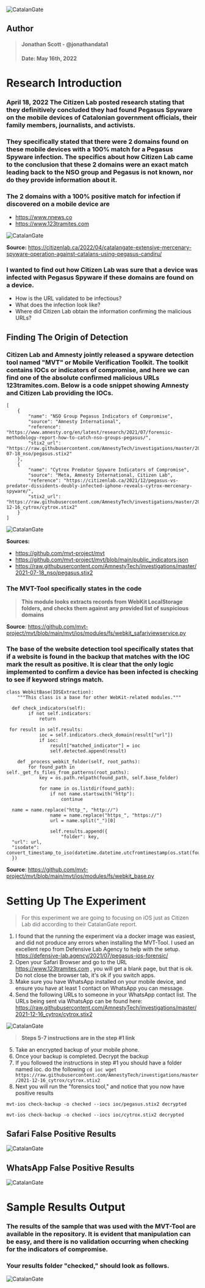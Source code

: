 

![CatalanGate](https://i.postimg.cc/5ym5btDj/catalangate.png)

## Author
> #### Jonathan Scott - @jonathandata1
> #### Date: May 16th, 2022
# Research Introduction

###  April 18, 2022 The Citizen Lab posted research stating that they definitively concluded they had found Pegasus Spyware on the mobile devices of Catalonian government officials, their family members, journalists, and activists. 

### They specifically stated that there were 2 domains found on these mobile devices with a 100% match for a Pegasus Spyware infection. The specifics about how Citizen Lab came to the conclusion that these 2 domains were an exact match leading back to the NSO group and Pegasus is not known, nor do they provide information about it. 

### The 2 domains with a 100% positive match for infection if discovered on a mobile device are
 - https://www.nnews.co
 - https://www.123tramites.com
 
![CatalanGate](https://i.postimg.cc/gJxkGt5h/Screen-Shot-2022-05-16-at-3-57-08-PM.png)

**Source:** https://citizenlab.ca/2022/04/catalangate-extensive-mercenary-spyware-operation-against-catalans-using-pegasus-candiru/

### I wanted to find out how Citizen Lab was sure that a device was infected with Pegasus Spyware if these domains are found on a device. 
- How is the URL validated to be infectious?
- What does the infection look like?
- Where did Citizen Lab obtain the information confirming the malicious URLs?

## Finding The Origin of Detection

### Citizen Lab and Amnesty jointly released a spyware detection tool named "MVT" or Mobile Verification Toolkit. The toolkit contains IOCs or indicators of compromise, and here we can find one of the absolute confirmed malicious URLs 123tramites.com. Below is a code snippet showing Amnesty and Citizen Lab providing the IOCs. 

    [
        {
            "name": "NSO Group Pegasus Indicators of Compromise",
            "source": "Amnesty International",
            "reference": "https://www.amnesty.org/en/latest/research/2021/07/forensic-methodology-report-how-to-catch-nso-groups-pegasus/",
            "stix2_url": "https://raw.githubusercontent.com/AmnestyTech/investigations/master/2021-07-18_nso/pegasus.stix2"
        },
        {
            "name": "Cytrox Predator Spyware Indicators of Compromise",
            "source": "Meta, Amnesty International, Citizen Lab",
            "reference": "https://citizenlab.ca/2021/12/pegasus-vs-predator-dissidents-doubly-infected-iphone-reveals-cytrox-mercenary-spyware/",
            "stix2_url": "https://raw.githubusercontent.com/AmnestyTech/investigations/master/2021-12-16_cytrox/cytrox.stix2"
        }
    ]
![CatalanGate](https://i.postimg.cc/qBY66yx0/Screen-Shot-2022-05-16-at-4-03-06-PM.png)


**Sources:**
- https://github.com/mvt-project/mvt
- https://github.com/mvt-project/mvt/blob/main/public_indicators.json
- https://raw.githubusercontent.com/AmnestyTech/investigations/master/2021-07-18_nso/pegasus.stix2

### The MVT-Tool specifically states in the code

> **This module looks extracts records from WebKit LocalStorage folders, and checks them against any provided list of suspicious domains**

**Source**: https://github.com/mvt-project/mvt/blob/main/mvt/ios/modules/fs/webkit_safariviewservice.py

### The base of the website detection tool specifically states that if a website is found in the backup that matches with the IOC mark the result as positive. It is clear that the only logic implemented to confirm a device has been infected is checking to see if keyword strings match.

    class WebkitBase(IOSExtraction):  
        """This class is a base for other WebKit-related modules."""  
      
      def check_indicators(self):  
            if not self.indicators:  
                return  
      
     for result in self.results:  
                ioc = self.indicators.check_domain(result["url"])  
                if ioc:  
                    result["matched_indicator"] = ioc  
                    self.detected.append(result)  
      
        def _process_webkit_folder(self, root_paths):  
            for found_path in self._get_fs_files_from_patterns(root_paths):  
                key = os.path.relpath(found_path, self.base_folder)  
      
                for name in os.listdir(found_path):  
                    if not name.startswith("http"):  
                        continue  
      
      name = name.replace("http_", "http://")  
                    name = name.replace("https_", "https://")  
                    url = name.split("_")[0]  
      
                    self.results.append({  
                        "folder": key,  
      "url": url,  
      "isodate": convert_timestamp_to_iso(datetime.datetime.utcfromtimestamp(os.stat(found_path).st_mtime)),  
      })

  
**Source**: https://github.com/mvt-project/mvt/blob/main/mvt/ios/modules/fs/webkit_base.py

# Setting Up The Experiment

> For this experiment we are going to focusing on iOS just as Citizen Lab did according to their CatalanGate report. 
 
 1. I found that the running the experiment via a docker image was easiest, and did not produce any errors when installing the MVT-Tool. I used an excellent repo from Defensive Lab Agency to help with the setup. https://defensive-lab.agency/2021/07/pegasus-ios-forensic/ 
 2. Open your Safari Browser and go to the URL https://www.123tramites.com , you will get a blank page, but that is ok. Do not close the browser tab, it's ok if you switch apps. 
 3. Make sure you have WhatsApp installed on your mobile device, and ensure you have at least 1 contact on WhatsApp you can message.  
 4. Send the following URLs to someone in your WhatsApp contact list. The URLs being sent via WhatsApp can be found here: https://raw.githubusercontent.com/AmnestyTech/investigations/master/2021-12-16_cytrox/cytrox.stix2

![CatalanGate](https://i.postimg.cc/pXrfjPjb/Screen-Shot-2022-05-16-at-3-19-46-PM.png)

> **Steps 5-7 instructions are in the step #1 link**

5. Take an encrypted backup of your mobile phone. 
6. Once your backup is completed. Decrypt the backup
7. If you followed the instructions in step #1 you should have a folder named ioc. do the following
`cd ioc
wget https://raw.githubusercontent.com/AmnestyTech/investigations/master/2021-12-16_cytrox/cytrox.stix2`
8. Next you will run the "forensics tool," and notice that you now have positive results
```
mvt-ios check-backup -o checked --iocs ioc/pegasus.stix2 decrypted
```
```
mvt-ios check-backup -o checked --iocs ioc/cytrox.stix2 decrypted

```
## Safari False Positive Results


![CatalanGate](https://i.postimg.cc/XJHMY9my/pegasus-infection.png)

## WhatsApp False Positive Results

![CatalanGate](https://i.postimg.cc/gctdzPbB/Screen-Shot-2022-05-16-at-3-32-50-PM.png)

# Sample Results Output

### The results of the sample that was used with the MVT-Tool are available in the repository. It is evident that manipulation can be easy, and there is no validation occurring when checking for the indicators of compromise. 

### Your results folder "checked," should look as follows. 

![CatalanGate](https://i.postimg.cc/FzGsVfYy/Screen-Shot-2022-05-16-at-6-42-47-PM.png)